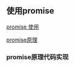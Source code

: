 ## 使用promise
[promise 使用](https://developer.mozilla.org/zh-CN/docs/orphaned/Web/JavaScript/Guide/Using_promises)

[promise原理](https://developer.mozilla.org/zh-CN/docs/orphaned/Web/JavaScript/Reference/Global_Objects/Promise)

### promise原理代码实现

		

 	



